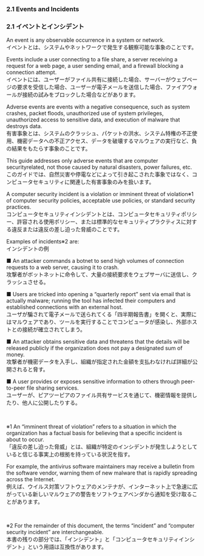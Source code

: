 ### 2.1 Events and Incidents 
### 2.1 イベントとインシデント  

An event is any observable occurrence in a system or network.  
イベントとは、システムやネットワークで発生する観察可能な事象のことです。  

Events include a user connecting to a file share, a server receiving a request for a web page, a user sending email, and a firewall blocking a connection attempt.  
イベントには、ユーザーがファイル共有に接続した場合、サーバーがウェブページの要求を受信した場合、ユーザーが電子メールを送信した場合、ファイアウォールが接続の試みをブロックした場合などがあります。  

Adverse events are events with a negative consequence, such as system crashes, packet floods, unauthorized use of system privileges, unauthorized access to sensitive data, and execution of malware that destroys data.  
有害事象とは、システムのクラッシュ、パケットの洪水、システム特権の不正使用、機密データへの不正アクセス、データを破壊するマルウェアの実行など、負の結果をもたらす事象のことです。  

This guide addresses only adverse events that are computer securityrelated, not those caused by natural disasters, power failures, etc.  
このガイドでは、自然災害や停電などによって引き起こされた事象ではなく、コンピュータセキュリティに関連した有害事象のみを扱います。  

A computer security incident is a violation or imminent threat of violation※1 of computer security policies, acceptable use policies, or standard security practices.  
コンピュータセキュリティインシデントとは、コンピュータセキュリティポリシー、許容される使用ポリシー、または標準的なセキュリティプラクティスに対する違反または違反の差し迫った脅威のことです。  

Examples of incidents※2 are:  
インシデントの例  

■ An attacker commands a botnet to send high volumes of connection requests to a web server, causing it to crash.  
攻撃者がボットネットに命令して、大量の接続要求をウェブサーバに送信し、クラッシュさせる。  

■ Users are tricked into opening a “quarterly report” sent via email that is actually malware; running the tool has infected their computers and established connections with an external host.  
ユーザが騙されて電子メールで送られてくる「四半期報告書」を開くと、実際にはマルウェアであり、ツールを実行することでコンピュータが感染し、外部ホストとの接続が確立されてしまう。  

■ An attacker obtains sensitive data and threatens that the details will be released publicly if the organization does not pay a designated sum of money.  
攻撃者が機密データを入手し、組織が指定された金額を支払わなければ詳細が公開されると脅す。  

■ A user provides or exposes sensitive information to others through peer-to-peer file sharing services.  
ユーザーが、ピアツーピアのファイル共有サービスを通じて、機密情報を提供したり、他人に公開したりする。 

<br/>

※1 An “imminent threat of violation” refers to a situation in which the organization has a factual basis for believing that a specific incident is about to occur.  
「違反の差し迫った脅威」とは、組織が特定のインシデントが発生しようとしていると信じる事実上の根拠を持っている状況を指す。  

For example, the antivirus software maintainers may receive a bulletin from the software vendor, warning them of new malware that is rapidly spreading across the Internet.  
例えば、ウイルス対策ソフトウェアのメンテナが、インターネット上で急速に広がっている新しいマルウェアの警告をソフトウェアベンダから通知を受け取ることがあります。  

<br/>

※2 For the remainder of this document, the terms “incident” and “computer security incident” are interchangeable.  
本書の残りの部分では、「インシデント」と「コンピュータセキュリティインシデント」という用語は互換性があります。  
